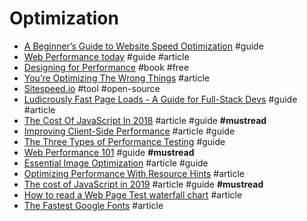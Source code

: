 # Optimization

- [A Beginner’s Guide to Website Speed Optimization](https://kinsta.com/learn/page-speed) #guide
- [Web Performance today](http://www.zeldman.com/2015/10/21/web-performance-today) #guide #article
- [Designing for Performance](http://designingforperformance.com) #book #free
- [You’re Optimizing The Wrong Things](http://ericleads.com/2013/04/youre-optimizing-the-wrong-things/) #article
- [Sitespeed.io](https://github.com/sitespeedio/sitespeed.io) #tool #open-source
- [Ludicrously Fast Page Loads - A Guide for Full-Stack Devs](http://www.nateberkopec.com/2015/10/07/frontend-performance-chrome-timeline.html) #guide #article
- [The Cost Of JavaScript In 2018](https://medium.com/@addyosmani/the-cost-of-javascript-in-2018-7d8950fbb5d4) #article #guide **#mustread**
- [Improving Client-Side Performance](https://tj.ie/improving-client-side-performance) #article #guide
- [The Three Types of Performance Testing](https://csswizardry.com/2018/10/three-types-of-performance-testing) #guide
- [Web Performance 101](https://3perf.com/talks/web-perf-101) #guide **#mustread**
- [Essential Image Optimization](https://images.guide) #article #guide
- [Optimizing Performance With Resource Hints](https://www.smashingmagazine.com/2019/04/optimization-performance-resource-hints) #article
- [The cost of JavaScript in 2019](https://v8.dev/blog/cost-of-javascript-2019) #article #guide **#mustread**
- [How to read a Web Page Test waterfall chart](https://nooshu.github.io/blog/2019/10/02/how-to-read-a-wpt-waterfall-chart) #article
- [The Fastest Google Fonts](https://csswizardry.com/2020/05/the-fastest-google-fonts) #article
